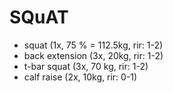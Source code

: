 # SQuAT
* squat (1x, 75 % = 112.5kg, rir: 1-2)
* back extension (3x, 20kg, rir: 1-2)
* t-bar squat (3x, 70 kg, rir: 1-2)
* calf raise (2x, 10kg, rir: 0-1)
